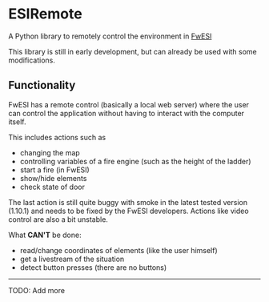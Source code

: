 # ESIRemote

A Python library to remotely control the environment in [FwESI](https://fwesi.de/)

This library is still in early development, but can already be used with some modifications.

## Functionality

FwESI has a remote control (basically a local web server) where the user can control the application without having to interact with the computer itself.

This includes actions such as
- changing the map
- controlling variables of a fire engine (such as the height of the ladder)
- start a fire (in FwESI)
- show/hide elements
- check state of door

The last action is still quite buggy with smoke in the latest tested version (1.10.1) and needs to be fixed by the FwESI developers.
Actions like video control are also a bit unstable.

What **CAN'T** be done:
- read/change coordinates of elements (like the user himself)
- get a livestream of the situation
- detect button presses (there are no buttons)

---

TODO: Add more
